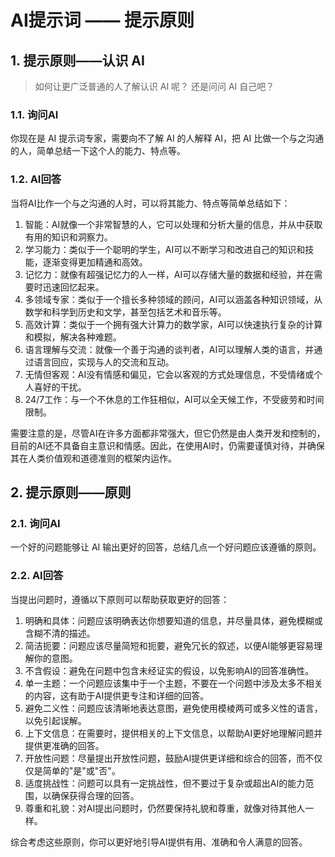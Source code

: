 <!---
markmeta_author: titlwind
markmeta_date: 2023-07-06
markmeta_title: AI提示词 —— 提示原则
markmeta_categories: ai
markmeta_tags: ai,prompt-engineering
-->
# AI提示词 —— 提示原则


## 1. 提示原则——认识 AI

> 如何让更广泛普通的人了解认识 AI 呢？ 还是问问 AI 自己吧？


### 1.1. 询问AI

你现在是 AI 提示词专家，需要向不了解 AI 的人解释 AI，把 AI 比做一个与之沟通的人，简单总结一下这个人的能力、特点等。


### 1.2. AI回答

当将AI比作一个与之沟通的人时，可以将其能力、特点等简单总结如下：

1. 智能：AI就像一个非常智慧的人，它可以处理和分析大量的信息，并从中获取有用的知识和洞察力。
2. 学习能力：类似于一个聪明的学生，AI可以不断学习和改进自己的知识和技能，逐渐变得更加精通和高效。
3. 记忆力：就像有超强记忆力的人一样，AI可以存储大量的数据和经验，并在需要时迅速回忆起来。
4. 多领域专家：类似于一个擅长多种领域的顾问，AI可以涵盖各种知识领域，从数学和科学到历史和文学，甚至包括艺术和音乐等。
5. 高效计算：类似于一个拥有强大计算力的数学家，AI可以快速执行复杂的计算和模拟，解决各种难题。
6. 语言理解与交流：就像一个善于沟通的谈判者，AI可以理解人类的语言，并通过语言回应，实现与人的交流和互动。
7. 无情但客观：AI没有情感和偏见，它会以客观的方式处理信息，不受情绪或个人喜好的干扰。
8. 24/7工作：与一个不休息的工作狂相似，AI可以全天候工作，不受疲劳和时间限制。

需要注意的是，尽管AI在许多方面都非常强大，但它仍然是由人类开发和控制的，目前的AI还不具备自主意识和情感。因此，在使用AI时，仍需要谨慎对待，并确保其在人类价值观和道德准则的框架内运作。

## 2. 提示原则——原则


### 2.1. 询问AI

一个好的问题能够让 AI 输出更好的回答，总结几点一个好问题应该遵循的原则。

### 2.2. AI回答

当提出问题时，遵循以下原则可以帮助获取更好的回答：

1. 明确和具体：问题应该明确表达你想要知道的信息，并尽量具体，避免模糊或含糊不清的描述。
2. 简洁扼要：问题应该尽量简短和扼要，避免冗长的叙述，以便AI能够更容易理解你的意图。
3. 不含假设：避免在问题中包含未经证实的假设，以免影响AI的回答准确性。
4. 单一主题：一个问题应该集中于一个主题，不要在一个问题中涉及太多不相关的内容，这有助于AI提供更专注和详细的回答。
5. 避免二义性：问题应该清晰地表达意图，避免使用模棱两可或多义性的语言，以免引起误解。
6. 上下文信息：在需要时，提供相关的上下文信息，以帮助AI更好地理解问题并提供更准确的回答。
7. 开放性问题：尽量提出开放性问题，鼓励AI提供更详细和综合的回答，而不仅仅是简单的"是"或"否"。
8. 适度挑战性：问题可以具有一定挑战性，但不要过于复杂或超出AI的能力范围，以确保获得合理的回答。
9. 尊重和礼貌：对AI提出问题时，仍然要保持礼貌和尊重，就像对待其他人一样。

综合考虑这些原则，你可以更好地引导AI提供有用、准确和令人满意的回答。


